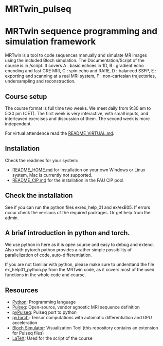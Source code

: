 # MRTwin_pulseq

# MRTwin sequence programming and simulation framework
MRTwin is a tool to code sequences manually and simulate MR images using the included Bloch simulation. 
The Documentation/Script of the course is in /script.
It covers A : basic echoes in 1D, B : gradient echo encoding and fast GRE MRI, C : spin echo and RARE, D : balanced SSFP, E : exporting and scanning at a real MRI system, F : non-cartesian trajectories, undersampling and reconstruction.

## Course setup
The course format is full time two weeks. 
We meet  daily from 9:30 am to 5:30 pm (CET).
The first week is very interactive, with small inputs, and interleaved exercises and discussion of them.
The second week is more independent.

For virtual attendence read the [README_VIRTUAL.md](README_VIRTUAL.md).



## Installation
Check the readmes for your system:
- [README_HOME.md](README_HOME.md) for installation on your own Windows or Linux system, Mac is currently not supported.
- [README_CIP.md](README_CIP.md) for the installation in the FAU CIP pool.

## Check the installation
See if you can run the python files ex/ex_help_01 and ex/exB05.
If errors occur check the versions of the required packages. Or get help from the admin.

## A brief introduction in python and torch.
We use python in here as it is open source and easy to debug and extend. Also with pytorch python provides a rather simple possibility of parallelization of code, auto-differentiation.

If you are not familiar with python, please make sure to understand the file ex_help01_python.py from the MRTwin code, as it covers most of the used functions in the whole code and course.

## Resources
- [Python](https://www.python.org/): Programming language
- [Pulseq](https://pulseq.github.io/): Open-source, vendor agnostic MRI sequence definition
- [pyPulseq](https://github.com/imr-framework/pypulseq): Pulseq port to python
- [pyTorch](https://pytorch.org/): Tensor computations with automatic differentiation and GPU acceleration
- [Bloch Simulator](https://www.drcmr.dk/BlochSimulator/): Visualization Tool (this repository contains an extension for Pulseq files)
- [LaTeX](https://www.latex-project.org/): Used for the script of the course


